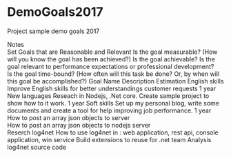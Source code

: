 # DemoGoals2017
Project sample demo goals 2017

Notes	
Set Goals that are Reasonable and Relevant
Is the goal measurable? (How will you know the goal has been achieved?)	
Is the goal achievable?	
Is the goal relevant to performance expectations or professional development?	
Is the goal time-bound? (How often will this task be done? Or, by when will this goal be accomplished?)	
Goal Name	Description	Estimation
English skills	Improve English skills for better understandings customer requests	1 year
New languages	Reseach in Nodejs, .Net core.
Create sample project to show how to it work.
1 year
Soft skills	Set up my personal blog, write some documents and create a tool for help improving job performance.	1 year
How to post an array json objects to server		
How to post an array json objects to nodejs server		
Reserch log4net	How to use log4net in : web application, rest api, console application, win service
Build extensions to reuse for .net team
Analysis log4net source code	